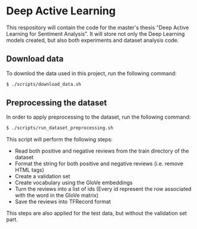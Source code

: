# Deep Active Learning

This respository will contain the code for the master's thesis "Deep Active
Learning for Sentiment Analysis". It will store not only the Deep Learning
models created, but also both experiments and dataset analysis code.

## Download data

To downlod the data used in this project, run the following command:

```sh
$ ./scripts/download_data.sh
```

## Preprocessing the dataset

In order to apply preprocessing to the dataset, run the following command:

```sh
$ ./scripts/run_dataset_preprocessing.sh
```

This script will perform the following steps:

* Read both positive and negative reviews from the train directory of the dataset
* Format the string for both positive and negative reviews (i.e. remove HTML tags)
* Create a validation set
* Create vocabulary using the GloVe embeddings
* Turn the reviews into a list of ids (Every id represent the row associated with the word in the GloVe matrix) 
* Save the reviews into TFRecord format

This steps are also applied for the test data, but without the validation set
part.

